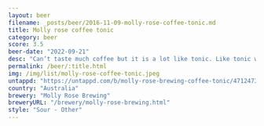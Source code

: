 ```yaml
---
layout: beer
filename: _posts/beer/2016-11-09-molly-rose-coffee-tonic.md
title: Molly rose coffee tonic
category: beer
score: 3.5
beer-date: "2022-09-21"
desc: "Can’t taste much coffee but it is a lot like tonic. Like tonic water plus beer that’s gone a little bad"
permalink: /beer/:title.html
img: /img/list/molly-rose-coffee-tonic.jpeg
untappd: "https://untappd.com/b/molly-rose-brewing-coffee-tonic/4712473"
country: "Australia"
brewery: "Molly Rose Brewing"
breweryURL: "/brewery/molly-rose-brewing.html"
style: "Sour - Other"
---
```

